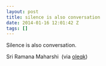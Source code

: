 ```yaml
---
layout: post
title: silence is also conversation
date: 2014-01-16 12:01:42 Z
tags: []
---
```

Silence is also conversation.

Sri Ramana Maharshi  (via [oleqk](http://oleqk.tumblr.com/))

